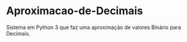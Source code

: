 # Aproximacao-de-Decimais
Sistema em Python 3 que faz uma aproximação de valores Binário para Decimais.
